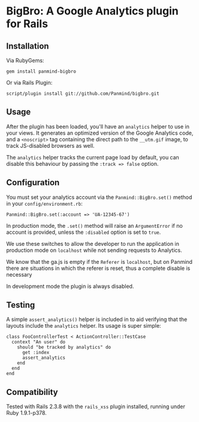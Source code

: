 BigBro: A Google Analytics plugin for Rails
===========================================

Installation
------------

Via RubyGems:

    gem install panmind-bigbro

Or via Rails Plugin:

    script/plugin install git://github.com/Panmind/bigbro.git

Usage
-----

After the plugin has been loaded, you'll have an `analytics` helper to use
in your views. It generates an optimized version of the Google Analytics
code, and a `<noscript>` tag containing the direct path to the `__utm.gif`
image, to track JS-disabled browsers as well.

The `analytics` helper tracks the current page load by default, you can
disable this behaviour by passing the `:track => false` option.

Configuration
-------------

You must set your analytics account via the `Panmind::BigBro.set()` method
in your `config/environment.rb`:

    Panmind::BigBro.set(:account => 'UA-12345-67')

In production mode, the `.set()` method will raise an `ArgumentError` if
no account is provided, unless the `:disabled` option is set to `true`.

We use these switches to allow the developer to run the application in
production mode on `localhost` while not sending requests to Analytics.

We know that the ga.js is empty if the `Referer` is `localhost`, but on
Panmind there are situations in which the referer is reset, thus a
complete disable is necessary

In development mode the plugin is always disabled.

Testing
-------

A simple `assert_analytics()` helper is included in to aid verifying
that the layouts include the `analytics` helper. Its usage is super
simple:

    class FooControllerTest < ActionController::TestCase
      context "An user" do
        should "be tracked by analytics" do
          get :index
          assert_analytics
        end
      end
    end


Compatibility
-------------

Tested with Rails 2.3.8 with the `rails_xss` plugin installed,
running under Ruby 1.9.1-p378.
